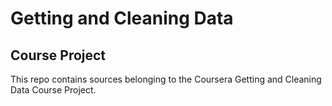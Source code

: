 # Getting and Cleaning Data
## Course Project
This repo contains sources belonging to the Coursera Getting and Cleaning Data Course Project.
